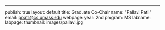 ---
publish: true 
layout: default
title: Graduate Co-Chair
name: "Pallavi Patil"
email: ppatil@cs.umass.edu
webpage: 
year: 2nd
program: MS
labname: 
labpage: 
thumbnail: images/pallavi.jpg
